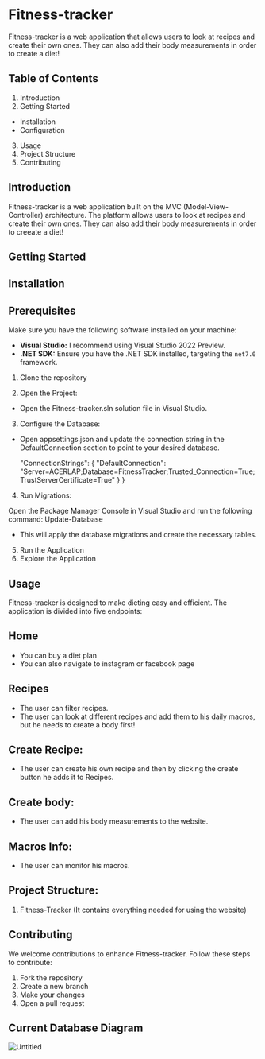 # Fitness-tracker

Fitness-tracker is a web application that allows users to look at recipes and create their own ones. They can also add their body measurements in order to create a diet!

## Table of Contents
1. Introduction
2. Getting Started
- Installation
- Configuration
3. Usage
4. Project Structure
5. Contributing


  
## Introduction
Fitness-tracker is a web application built on the MVC (Model-View-Controller) architecture.
The platform allows users to look at recipes and create their own ones. They can also add their body measurements in order to creeate a diet!


## Getting Started

## Installation

## Prerequisites
Make sure you have the following software installed on your machine:

- **Visual Studio:** I recommend using Visual Studio 2022 Preview.
- **.NET SDK:** Ensure you have the .NET SDK installed, targeting the `net7.0` framework.

1. Clone the repository

2. Open the Project:

- Open the Fitness-tracker.sln solution file in Visual Studio.

3. Configure the Database:

- Open appsettings.json and update the connection string in the DefaultConnection section to point to your desired database.

  "ConnectionStrings": {
    "DefaultConnection": "Server=ACERLAP;Database=FitnessTracker;Trusted_Connection=True;TrustServerCertificate=True"
  }
 }

4. Run Migrations:

Open the Package Manager Console in Visual Studio and run the following command:
Update-Database
- This will apply the database migrations and create the necessary tables.

5. Run the Application
6. Explore the Application

## Usage
Fitness-tracker is designed to make dieting easy and efficient. The application is divided into five endpoints:

## Home
- You can buy a diet plan
- You can also navigate to instagram or facebook page
  
## Recipes
- The user can filter recipes.
- The user can look at different recipes and add them to his daily macros, but he needs to create a body first!

## Create Recipe: 
- The user can create his own recipe and then by clicking the create button he adds it to Recipes.
  
## Create body: 
- The user can add his body measurements to the website.

## Macros Info:
- The user can monitor his macros.


## Project Structure:
1. Fitness-Tracker (It contains everything needed for using the website)


## Contributing
We welcome contributions to enhance Fitness-tracker. Follow these steps to contribute:

1. Fork the repository
2. Create a new branch
3. Make your changes
4. Open a pull request

## Current Database Diagram
![Untitled](https://github.com/Dotoks/Fitness-tracker/assets/53398611/fd1c24d6-5f36-4d8a-961a-c9243954d47f)
